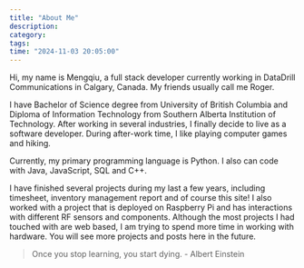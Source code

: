 ```yaml
---
title: "About Me"
description: 
category: 
tags: 
time: "2024-11-03 20:05:00"
---
```


Hi, my name is Mengqiu, a full stack developer currently working in DataDrill Communications in Calgary, Canada. My friends usually call me Roger.

I have Bachelor of Science degree from University of British Columbia and Diploma of Information Technology from Southern Alberta Institution of Technology. After working in several industries, I finally decide to live as a software developer. During after-work time, I like playing computer games and hiking.

Currently, my primary programming language is Python. I also can code with Java, JavaScript, SQL and C++.

I have finished several projects during my last a few years, including timesheet, inventory management report and of course this site! I also worked with a project that is deployed on Raspberry Pi and has interactions with different RF sensors and components. Although the most projects I had touched with are web based, I am trying to spend more time in working with hardware. You will see more projects and posts here in the future.

> Once you stop learning, you start dying. - Albert Einstein
